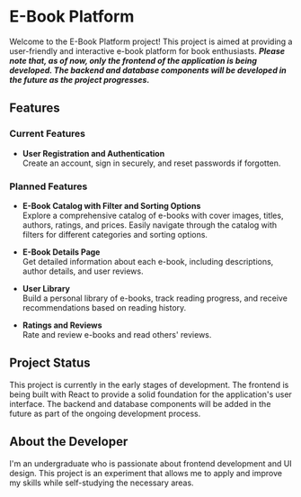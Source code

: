 # E-Book Platform

Welcome to the E-Book Platform project! This project is aimed at providing a user-friendly and interactive e-book platform for book enthusiasts. ***Please note that, as of now, only the frontend of the application is being developed. The backend and database components will be developed in the future as the project progresses.***

## Features

### Current Features

- **User Registration and Authentication** <br>
Create an account, sign in securely, and reset passwords if forgotten.

### Planned Features

- **E-Book Catalog with Filter and Sorting Options** <br>
Explore a comprehensive catalog of e-books with cover images, titles, authors, ratings, and prices. Easily navigate through the catalog with filters for different categories and sorting options.

- **E-Book Details Page**<br>
Get detailed information about each e-book, including descriptions, author details, and user reviews.

- **User Library**<br>
Build a personal library of e-books, track reading progress, and receive recommendations based on reading history.

- **Ratings and Reviews**<br>
Rate and review e-books and read others' reviews.

## Project Status

This project is currently in the early stages of development. The frontend is being built with React to provide a solid foundation for the application's user interface. The backend and database components will be added in the future as part of the ongoing development process.

## About the Developer

I'm an undergraduate who is passionate about frontend development and UI design. This project is an experiment that allows me to apply and improve my skills while self-studying the necessary areas.







